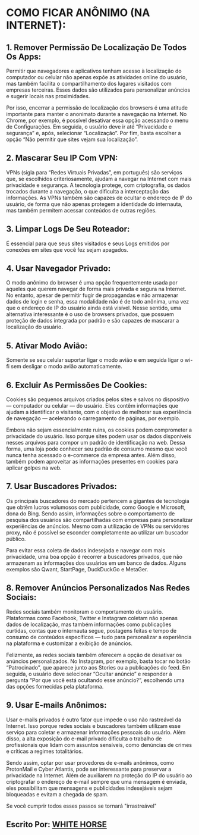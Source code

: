 # COMO FICAR ANÔNIMO (NA INTERNET):

## 1.	Remover Permissão De Localização De Todos Os Apps:

Permitir que navegadores e aplicativos tenham acesso à localização do computador ou celular não apenas expõe as atividades online do usuário, mas também facilita o compartilhamento dos lugares visitados com empresas terceiras. Esses dados são utilizados para personalizar anúncios e sugerir locais nas proximidades.

Por isso, encerrar a permissão de localização dos browsers é uma atitude importante para manter o anonimato durante a navegação na Internet. No Chrome, por exemplo, é possível desativar essa opção acessando o menu de Configurações. Em seguida, o usuário deve ir até “Privacidade e segurança” e, após, selecionar “Localização”. Por fim, basta escolher a opção “Não permitir que sites vejam sua localização”.

## 2.	Mascarar Seu IP Com VPN:

VPNs (sigla para “Redes Virtuais Privadas”, em português) são serviços que, se escolhidos criteriosamente, ajudam a navegar na Internet com mais privacidade e segurança. A tecnologia protege, com criptografia, os dados trocados durante a navegação, o que dificulta a interceptação das informações. As VPNs também são capazes de ocultar o endereço de IP do usuário, de forma que não apenas protegem a identidade do internauta, mas também permitem acessar conteúdos de outras regiões.

## 3.	Limpar Logs De Seu Roteador:

É essencial para que seus sites visitados e seus Logs emitidos por conexões em sites que você fez sejam apagados.

## 4.	Usar Navegador Privado:

O modo anônimo do browser é uma opção frequentemente usada por aqueles que querem navegar de forma mais privada e segura na Internet. No entanto, apesar de permitir fugir de propagandas e não armazenar dados de login e senha, essa modalidade não é de todo anônima, uma vez que o endereço de IP do usuário ainda está visível. Nesse sentido, uma alternativa interessante é o uso de browsers privados, que possuem proteção de dados integrada por padrão e são capazes de mascarar a localização do usuário.

## 5.	Ativar Modo Avião:

Somente se seu celular suportar ligar o modo avião e em seguida ligar o wi-fi sem desligar o modo avião automaticamente.

## 6.	Excluir As Permissões De Cookies:

Cookies são pequenos arquivos criados pelos sites e salvos no dispositivo — computador ou celular — do usuário. Eles contêm informações que ajudam a identificar o visitante, com o objetivo de melhorar sua experiência de navegação — acelerando o carregamento de páginas, por exemplo.

Embora não sejam essencialmente ruins, os cookies podem comprometer a privacidade do usuário. Isso porque sites podem usar os dados disponíveis nesses arquivos para compor um padrão de identificação na web. Dessa forma, uma loja pode conhecer seu padrão de consumo mesmo que você nunca tenha acessado o e-commerce da empresa antes. Além disso, também podem aproveitar as informações presentes em cookies para aplicar golpes na web.

## 7.	Usar Buscadores Privados:

Os principais buscadores do mercado pertencem a gigantes de tecnologia que obtêm lucros volumosos com publicidade, como Google e Microsoft, dona do Bing. Sendo assim, informações sobre o comportamento de pesquisa dos usuários são compartilhadas com empresas para personalizar experiências de anúncios. Mesmo com a utilização de VPNs ou servidores proxy, não é possível se esconder completamente ao utilizar um buscador público.

Para evitar essa coleta de dados indesejada e navegar com mais privacidade, uma boa opção é recorrer a buscadores privados, que não armazenam as informações dos usuários em um banco de dados. Alguns exemplos são Qwant, StartPage, DuckDuckGo e MetaGer.

## 8.	Remover Anúncios Personalizados Nas Redes Sociais:

Redes sociais também monitoram o comportamento do usuário. Plataformas como Facebook, Twitter e Instagram coletam não apenas dados de localização, mas também informações como publicações curtidas, contas que o internauta segue, postagens feitas e tempo de consumo de conteúdos específicos — tudo para personalizar a experiência na plataforma e customizar a exibição de anúncios.

Felizmente, as redes sociais também oferecem a opção de desativar os anúncios personalizados. No Instagram, por exemplo, basta tocar no botão “Patrocinado”, que aparece junto aos Stories ou a publicações do feed. Em seguida, o usuário deve selecionar “Ocultar anúncio” e responder à pergunta “Por que você está ocultando esse anúncio?”, escolhendo uma das opções fornecidas pela plataforma.

## 9.	Usar E-mails Anônimos:

Usar e-mails privados é outro fator que impede o uso não rastreável da Internet. Isso porque redes sociais e buscadores também utilizam esse serviço para coletar e armazenar informações pessoais do usuário. Além disso, a alta exposição do e-mail privado dificulta o trabalho de profissionais que lidam com assuntos sensíveis, como denúncias de crimes e críticas a regimes totalitários.

Sendo assim, optar por usar provedores de e-mails anônimos, como ProtonMail e Cyber Atlantis, pode ser interessante para preservar a privacidade na Internet. Além de auxiliarem na proteção do IP do usuário ao criptografar o endereço de e-mail sempre que uma mensagem é enviada, eles possibilitam que mensagens e publicidades indesejáveis sejam bloqueadas e evitam a chegada de spam.


Se você cumprir todos esses passos se tornará "irrastreável"

## Escrito Por: [WHITE HORSE](https://github.com/Whithss/)
